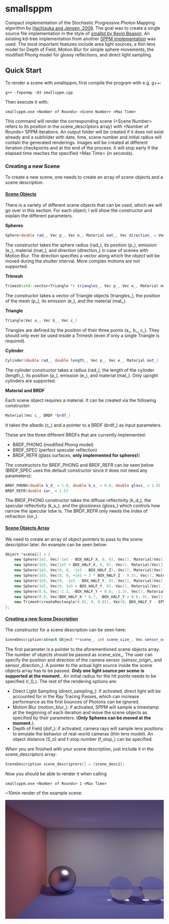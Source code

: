 # smallsppm

Compact implementation of the Stochastic Progressive Photon Mapping algorithm by [Hachisuka and Jensen, 2009](https://doi.org/10.1145/1618452.1618487). The goal was to create a single source file implementation in the style of [smallpt by Kevin Beason](https://www.kevinbeason.com/smallpt/). An existing kd-tree implementation from another [SPPM implementation](https://github.com/shizhouxing/SPPM) was used. The most important features include area light sources, a thin lens model for Depth of Field, Motion Blur for simple sphere movements, the modified Phong model for glossy reflections, and direct light sampling.

## Quick Start
To render a scene with smallsppm, first compile the program with e.g. g++:

```terminal
g++ -fopenmp -O3 smallsppm.cpp
```

Then execute it with:

```terminal
smallsppm.exe <Number of Rounds> <Scene Number> <Max Time>
```

This command will render the corresponding scene (\<Scene Number\> refers to its position in the scene_descriptors array) with \<Number of Rounds\> SPPM iterations. An output folder will be created if it does not exist already and a subfolder with date, time, scene number and initial radius will contain the generated renderings. Images will be created at different iteration checkpoints and at the end of the process. It will stop early if the elapsed time reaches the specified \<Max Time\> (in seconds).

### Creating a new Scene

To create a new scene, one needs to create an array of scene objects and a scene description.

#### <ins>Scene Objects</ins>

There is a variety of different scene objects that can be used, which we will go over in this section. For each object, I will show the constructor and explain the different parameters.

**Spheres**

```C++
Sphere(double rad_, Vec p_, Vec e_, Material mat_, Vec direction_ = Vec())
```

The constructor takes the sphere radius (rad_), its position (p_), emission (e_), material (mat_), and direction (direction_) in case of scenes with Motion Blur. The direction specifies a vector along which the object will be moved during the shutter interval. More complex motions are not supported.

**Trimesh**

```C++
Trimesh(std::vector<Triangle *> triangles_, Vec p_, Vec e_, Material mat_)
```

The constructor takes a vector of Triangle objects (triangles_), the position of the mesh (p_), its emission (e_), and the material (mat_).

**Triangle**

```C++
Triangle(Vec a_, Vec b_, Vec c_)
```

Triangles are defined by the position of their three points (a_, b_, c_). They should only ever be used inside a Trimesh (even if only a single Triangle is required).

**Cylinder**

```C++
Cylinder(double rad_, double length_, Vec p_, Vec e_, Material mat_)
```

The cylinder constructor takes a radius (rad_), the length of the cylinder (length_), its position (p_), emission (e_), and material (mat_). Only upright cylinders are supported.

**Material and BRDF**

Each scene object requires a material. It can be created via the following constructor: 

```C++
Material(Vec c_, BRDF *brdf_)
```

It takes the albedo (c_) and a pointer to a BRDF (brdf_) as input parameters.

These are the three different BRDFs that are currently implemented:

- BRDF_PHONG (modified Phong model)
- BRDF_SPEC (perfect specular reflection)
- BRDF_REFR (glass surfaces, **only implemented for spheres!**)

The constructors for BRDF_PHONG and BRDF_REFR can be seen below (BRDF_SPEC uses the default constructor since it does not need any parameters):

```C++
BRDF_PHONG(double k_d_ = 1.0, double k_s_ = 0.0, double gloss_ = 1.0)
BRDF_REFR(double ior_ = 1.5)
```

The BRDF_PHONG constructor takes the diffuse reflectivity (k_d_), the specular reflectivity (k_s_), and the glossiness (gloss_) which controls how narrow the specular lobe is. The BRDF_REFR only needs the index of refraction (ior_).

#### <ins>Scene Objects Array</ins>

We need to create an array of object pointers to pass to the scene description later. An example can be seen below:

```C++
Object *scene1[] = {
	new Sphere(1e5, Vec(-1e5 - BOX_HALF_X, 0, 0), Vec(), Material(Vec(.75, .25, .25), new BRDF_PHONG())),
	new Sphere(1e5, Vec(1e5 + BOX_HALF_X, 0, 0), Vec(), Material(Vec(1, 1, 1) * .999, new BRDF_SPEC())),
	new Sphere(1e5, Vec(0, 0, -1e5 - BOX_HALF_Z), Vec(), Material(Vec(.75, .75, .75), new BRDF_PHONG())),
	new Sphere(1e5, Vec(0, 0, +1e5 + 3 * BOX_HALF_Z - 0.5), Vec(), Material(Vec(), new BRDF_PHONG())),
	new Sphere(1e5, Vec(0, -1e5 - BOX_HALF_Y, 0), Vec(), Material(Vec(.25, .25, .75), new BRDF_PHONG())),
	new Sphere(1e5, Vec(0, 1e5 + BOX_HALF_Y, 0), Vec(), Material(Vec(.75, .75, .75), new BRDF_PHONG())),
	new Sphere(0.8, Vec(-1.3, -BOX_HALF_Y + 0.8, -1.3), Vec(), Material(Vec(1, 1, 1) * .999, new BRDF_PHONG(0.0, 1.0, 25))),
	new Sphere(0.6, Vec(BOX_HALF_X * 0.7, -BOX_HALF_Y + 0.6, 0), Vec(), Material(Vec(1, 1, 1) * .999, new BRDF_REFR())),
	new Trimesh(createRectangle(0.01, 0, 0.01), Vec(0, BOX_HALF_Y - EPS, 0), Vec(1, 1, 1) * 200000, Material(Vec(), new BRDF_PHONG()))
};
```

#### <ins>Creating a new Scene Description</ins>

 The constructor for a scene description can be seen here:

 ```C++
 SceneDescription(struct Object **scene_, int scene_size_, Vec sensor_origin_, Vec sensor_direction_, Object *light_, double r_0_, bool direct_sampling_ = false, bool motion_blur_ = false, bool dof_ = false, double S_o_ = 0.0, double f_stop_ = 1.0)
 ```

 The first parameter is a pointer to the aforementioned scene objects array. The number of objects should be passed as scene_size_. The user can specify the position and direction of the camera sensor (sensor_origin_ and sensor_direction_). A pointer to the actual light source inside the scene objects array has to be passed. **Only one light source per scene is supported at the moment.**. An initial radius for the hit points needs to be specified (r_0_). The rest of the rendering options are:

 -  Direct Light Sampling (direct_sampling_): if activated, direct light will be accounted for in the Ray Tracing Passes, which can increase performance as the first bounces of Photons can be ignored.
 - Motion Blur (motion_blur_): if activated, SPPM will sample a timestamp at the beginning of each iteration and move the scene objects as specified by their parameters. (**Only Spheres can be moved at the moment.**).
 - Depth of Field (dof_): if activated, camera rays will sample lens positions to emulate the behavior of real-world cameras (thin lens model). An object distance (S_o) and f-stop number (f_stop_) can be specified.

 When you are finished with your scene description, just include it in the scene_descriptors array:

 ```C++
 SceneDescription scene_descriptors[] = {scene_desc1};
 ```

 Now you should be able to render it when calling

```terminal
smallsppm.exe <Number of Rounds> 1 <Max Time>
```

~10min render of the example scene:

![ExampleRender](/example_scene_10min.png)